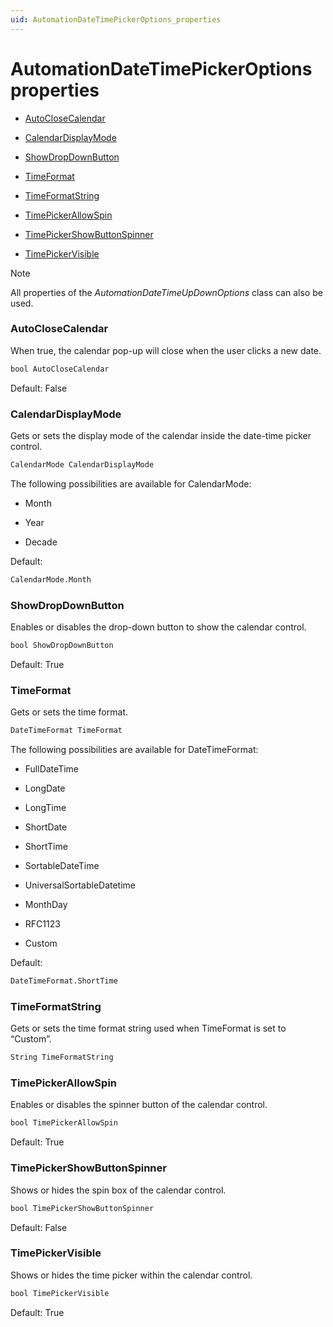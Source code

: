 ```yaml
---
uid: AutomationDateTimePickerOptions_properties
---
```


# AutomationDateTimePickerOptions properties

- [AutoCloseCalendar](#autoclosecalendar)

- [CalendarDisplayMode](#calendardisplaymode)

- [ShowDropDownButton](#showdropdownbutton)

- [TimeFormat](#timeformat)

- [TimeFormatString](#timeformatstring)

- [TimePickerAllowSpin](#timepickerallowspin)

- [TimePickerShowButtonSpinner](#timepickershowbuttonspinner)

- [TimePickerVisible](#timepickervisible)

> [!NOTE]
> All properties of the *AutomationDateTimeUpDownOptions* class can also be used.

### AutoCloseCalendar

When true, the calendar pop-up will close when the user clicks a new date.

```txt
bool AutoCloseCalendar
```

Default: False

### CalendarDisplayMode

Gets or sets the display mode of the calendar inside the date-time picker control.

```txt
CalendarMode CalendarDisplayMode
```

The following possibilities are available for CalendarMode:

- Month

- Year

- Decade

Default:

```txt
CalendarMode.Month
```

### ShowDropDownButton

Enables or disables the drop-down button to show the calendar control.

```txt
bool ShowDropDownButton
```

Default: True

### TimeFormat

Gets or sets the time format.

```txt
DateTimeFormat TimeFormat
```

The following possibilities are available for DateTimeFormat:

- FullDateTime

- LongDate

- LongTime

- ShortDate

- ShortTime

- SortableDateTime

- UniversalSortableDatetime

- MonthDay

- RFC1123

- Custom

Default:

```txt
DateTimeFormat.ShortTime
```

### TimeFormatString

Gets or sets the time format string used when TimeFormat is set to “Custom”.

```txt
String TimeFormatString
```

### TimePickerAllowSpin

Enables or disables the spinner button of the calendar control.

```txt
bool TimePickerAllowSpin
```

Default: True

### TimePickerShowButtonSpinner

Shows or hides the spin box of the calendar control.

```txt
bool TimePickerShowButtonSpinner
```

Default: False

### TimePickerVisible

Shows or hides the time picker within the calendar control.

```txt
bool TimePickerVisible
```

Default: True
